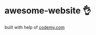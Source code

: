 # awesome-website :ok_hand:                                                                                                                                                                          
built with help of <a href="http://johnelder.com/">codemy.com</a>

